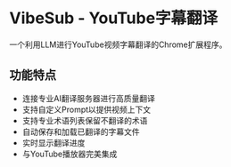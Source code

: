 # VibeSub - YouTube字幕翻译

一个利用LLM进行YouTube视频字幕翻译的Chrome扩展程序。

## 功能特点

- 连接专业AI翻译服务器进行高质量翻译
- 支持自定义Prompt以提供视频上下文
- 支持专业术语列表保留不翻译的术语
- 自动保存和加载已翻译的字幕文件
- 实时显示翻译进度
- 与YouTube播放器完美集成
